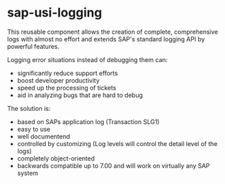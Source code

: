 # sap-usi-logging
This reusable component allows the creation of complete, comprehensive logs with almost no effort and extends SAP's standard logging API by powerful features.

Logging error situations instead of debugging them can:
* significantly reduce support efforts
* boost developer productivity
* speed up the processing of tickets
* aid in analyzing bugs that are hard to debug

The solution is:
* based on SAPs application log (Transaction SLG1)
* easy to use
* well documentend
* controlled by customizing (Log levels will control the detail level of the logs)
* completely object-oriented
* backwards compatible up to 7.00 and will work on virtually any SAP system
